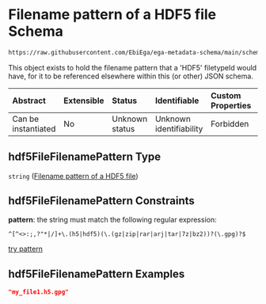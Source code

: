# Filename pattern of a HDF5 file Schema

```txt
https://raw.githubusercontent.com/EbiEga/ega-metadata-schema/main/schemas/EGA.common-definitions.json#/definitions/hdf5FileFilenamePattern
```

This object exists to hold the filename pattern that a 'HDF5' filetypeId would have, for it to be referenced elsewhere within this (or other) JSON schema.

| Abstract            | Extensible | Status         | Identifiable            | Custom Properties | Additional Properties | Access Restrictions | Defined In                                                                                           |
| :------------------ | :--------- | :------------- | :---------------------- | :---------------- | :-------------------- | :------------------ | :--------------------------------------------------------------------------------------------------- |
| Can be instantiated | No         | Unknown status | Unknown identifiability | Forbidden         | Allowed               | none                | [EGA.common-definitions.json\*](../../../schemas/EGA.common-definitions.json "open original schema") |

## hdf5FileFilenamePattern Type

`string` ([Filename pattern of a HDF5 file](ega-4-definitions-filename-pattern-of-a-hdf5-file.md))

## hdf5FileFilenamePattern Constraints

**pattern**: the string must match the following regular expression:&#x20;

```regexp
^[^<>:;,?"*|/]+\.(h5|hdf5)(\.(gz|zip|rar|arj|tar|7z|bz2))?(\.gpg)?$
```

[try pattern](https://regexr.com/?expression=%5E%5B%5E%3C%3E%3A%3B%2C%3F%22*%7C%2F%5D%2B%5C.\(h5%7Chdf5\)\(%5C.\(gz%7Czip%7Crar%7Carj%7Ctar%7C7z%7Cbz2\)\)%3F\(%5C.gpg\)%3F%24 "try regular expression with regexr.com")

## hdf5FileFilenamePattern Examples

```json
"my_file1.h5.gpg"
```
